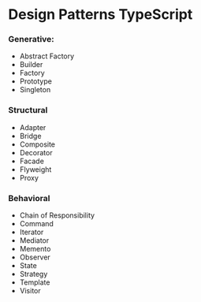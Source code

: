 # Design Patterns TypeScript

### Generative:
* Abstract Factory
* Builder
* Factory
* Prototype
* Singleton

### Structural
* Adapter
* Bridge
* Composite
* Decorator
* Facade
* Flyweight
* Proxy

### Behavioral
* Chain of Responsibility
* Command
* Iterator
* Mediator
* Memento
* Observer
* State
* Strategy
* Template 
* Visitor